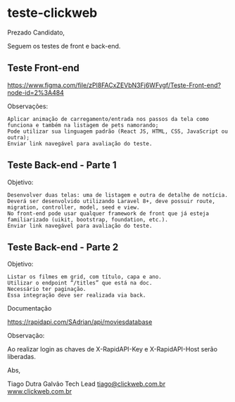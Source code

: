 # teste-clickweb
 
Prezado Candidato,

Seguem os testes de front e back-end.

## Teste Front-end
https://www.figma.com/file/zPl8FACxZEVbN3Fj6WFygf/Teste-Front-end?node-id=2%3A484

Observações:

    Aplicar animação de carregamento/entrada nos passos da tela como funciona e também na listagem de pets namorando;
    Pode utilizar sua linguagem padrão (React JS, HTML, CSS, JavaScript ou outra);
    Enviar link navegável para avaliação do teste.


## Teste Back-end - Parte 1

Objetivo: 

    Desenvolver duas telas: uma de listagem e outra de detalhe de notícia.
    Deverá ser desenvolvido utilizando Laravel 8+, deve possuir route, migration, controller, model, seed e view.
    No front-end pode usar qualquer framework de front que já esteja familiarizado (uikit, bootstrap, foundation, etc.).
    Enviar link navegável para avaliação do teste.


## Teste Back-end - Parte 2
 

Objetivo: 

    Listar os filmes em grid, com título, capa e ano.
    Utilizar o endpoint “/titles” que está na doc.
    Necessário ter paginação.
    Essa integração deve ser realizada via back.

Documentação

https://rapidapi.com/SAdrian/api/moviesdatabase


Observação: 

Ao realizar login as chaves de X-RapidAPI-Key e X-RapidAPI-Host serão liberadas.


Abs,


Tiago Dutra Galvão
Tech Lead
tiago@clickweb.com.br
www.clickweb.com.br
